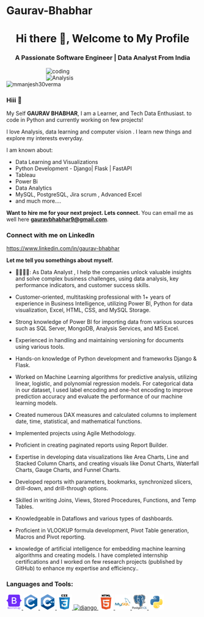 # Gaurav-Bhabhar

<h1 align="center">Hi there 👋, Welcome to My Profile</h1>
<h3 align="center">A Passionate Software Engineer | Data Analyst From India</h3>

<img align="right" alt="coding" width="400" src="https://proeffico.com/wp-content/uploads/2022/09/daonline.gif">

<img align="right" alt="Analysis" width="400" src="https://static.wixstatic.com/media/f8eb0c_a6ce680ecff943df817679a09a99adb9~mv2.gif">

<p align="left"> <img src="https://komarev.com/ghpvc/?username=mmanjesh30verma&label=Profile%20views&color=0e75b6&style=flat" alt="mmanjesh30verma" /> </p>

### Hiii  👋

My Self **GAURAV BHABHAR**, I am a Learner, and Tech Data Enthusiast. to code in Python and currently working on few projects!

I love Analysis, data learning and computer vision . I learn new things and explore my interests everyday. 

I am known about: 
- Data Learning and Visualizations 
- Python Development - Django| Flask | FastAPI
- Tableau 
- Power Bi
- Data Analytics
- MySQL, PostgreSQL, Jira scrum , Advanced Excel 
- and much more....

**Want to hire me for your next project. Lets connect.**
You can email me as well here **gauravbhabhar9@gmail.com**.

### Connect with me on LinkedIn
https://www.linkedin.com/in/gaurav-bhabhar


**Let me tell you somethings about myself.**
 - 🧑🏽‍💻🔭: As Data Analyst , I help the companies unlock valuable insights and solve complex business challenges, using data analysis, key performance indicators, and customer success skills.
- Customer-oriented, multitasking professional with 1+ years of experience in Business Intelligence, utilizing Power BI, Python for data visualization, Excel, HTML, CSS, and MySQL Storage.

- Strong knowledge of Power BI for importing data from various sources such as SQL Server, MongoDB, Analysis Services, and MS Excel.

- Experienced in handling and maintaining versioning for documents using various tools.

- Hands-on knowledge of Python development and frameworks Django & Flask.

- Worked on Machine Learning algorithms for predictive analysis, utilizing linear, logistic, and polynomial regression models. For categorical data in our dataset, I used label encoding and one-hot encoding to improve prediction accuracy and evaluate the performance of our machine learning models.

- Created numerous DAX measures and calculated columns to implement date, time, statistical, and mathematical functions.

- Implemented projects using Agile Methodology.
- Proficient in creating paginated reports using Report Builder.

- Expertise in developing data visualizations like Area Charts, Line and Stacked Column Charts, and creating visuals like Donut Charts, Waterfall Charts, Gauge Charts, and Funnel Charts.

- Developed reports with parameters, bookmarks, synchronized slicers, drill-down, and drill-through options.

- Skilled in writing Joins, Views, Stored Procedures, Functions, and Temp Tables.

- Knowledgeable in Dataflows and various types of dashboards.

- Proficient in VLOOKUP formula development, Pivot Table generation, Macros and Pivot reporting.

-  knowledge of artificial intelligence for embedding machine learning algorithms and creating models. I have completed internship certifications and I worked on few research projects (published by GitHub) to enhance my expertise and efficiency..
  


<h3 align="left">Languages and Tools:</h3>
<p align="left"> <a href="https://getbootstrap.com" target="_blank" rel="noreferrer"> <img src="https://raw.githubusercontent.com/devicons/devicon/master/icons/bootstrap/bootstrap-plain-wordmark.svg" alt="bootstrap" width="40" height="40"/> </a> <a href="https://www.cprogramming.com/" target="_blank" rel="noreferrer"> <img src="https://raw.githubusercontent.com/devicons/devicon/master/icons/c/c-original.svg" alt="c" width="40" height="40"/> </a> <a href="https://www.w3schools.com/cpp/" target="_blank" rel="noreferrer"> <img src="https://raw.githubusercontent.com/devicons/devicon/master/icons/cplusplus/cplusplus-original.svg" alt="cplusplus" width="40" height="40"/> </a> <a href="https://www.w3schools.com/css/" target="_blank" rel="noreferrer"> <img src="https://raw.githubusercontent.com/devicons/devicon/master/icons/css3/css3-original-wordmark.svg" alt="css3" width="40" height="40"/> </a> <a href="https://www.djangoproject.com/" target="_blank" rel="noreferrer"> <img src="https://cdn.worldvectorlogo.com/logos/django.svg" alt="django" width="40" height="40"/> </a> <a href="https://www.w3.org/html/" target="_blank" rel="noreferrer"> <img src="https://raw.githubusercontent.com/devicons/devicon/master/icons/html5/html5-original-wordmark.svg" alt="html5" width="40" height="40"/> </a> <a href="https://www.mysql.com/" target="_blank" rel="noreferrer"> <img src="https://raw.githubusercontent.com/devicons/devicon/master/icons/mysql/mysql-original-wordmark.svg" alt="mysql" width="40" height="40"/> </a> <a href="https://www.postgresql.org" target="_blank" rel="noreferrer"> <img src="https://raw.githubusercontent.com/devicons/devicon/master/icons/postgresql/postgresql-original-wordmark.svg" alt="postgresql" width="40" height="40"/> </a> <a href="https://www.python.org" target="_blank" rel="noreferrer"> <img src="https://raw.githubusercontent.com/devicons/devicon/master/icons/python/python-original.svg" alt="python" width="40" height="40"/> </a> </p>
